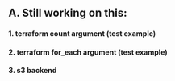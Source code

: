 ## A. Still working on this:

#### 1. terraform count argument (test example)
#### 2. terraform for_each argument (test example)
#### 3. s3 backend
